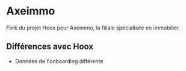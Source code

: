 # Axeimmo

Fork du projet Hoox pour Axeimmo, la filiale spécialisée en immobilier.

## Différences avec Hoox

- Données de l'onboarding différente
